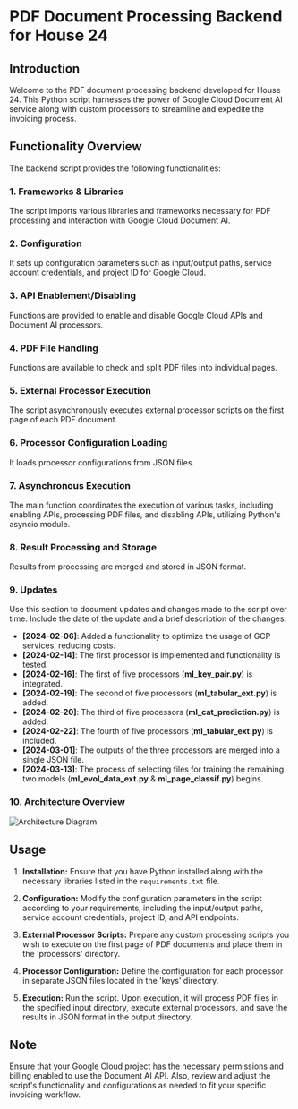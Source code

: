 # PDF Document Processing Backend for House 24

## Introduction
Welcome to the PDF document processing backend developed for House 24. This Python script harnesses the power of Google Cloud Document AI service along with custom processors to streamline and expedite the invoicing process.

## Functionality Overview
The backend script provides the following functionalities:

### 1. Frameworks & Libraries
The script imports various libraries and frameworks necessary for PDF processing and interaction with Google Cloud Document AI.

### 2. Configuration
It sets up configuration parameters such as input/output paths, service account credentials, and project ID for Google Cloud.

### 3. API Enablement/Disabling
Functions are provided to enable and disable Google Cloud APIs and Document AI processors.

### 4. PDF File Handling
Functions are available to check and split PDF files into individual pages.

### 5. External Processor Execution
The script asynchronously executes external processor scripts on the first page of each PDF document.

### 6. Processor Configuration Loading
It loads processor configurations from JSON files.

### 7. Asynchronous Execution
The main function coordinates the execution of various tasks, including enabling APIs, processing PDF files, and disabling APIs, utilizing Python's asyncio module.

### 8. Result Processing and Storage
Results from processing are merged and stored in JSON format.

### 9. Updates
Use this section to document updates and changes made to the script over time. Include the date of the update and a brief description of the changes.

- **[2024-02-06]**: Added a functionality to optimize the usage of GCP services, reducing costs.
- **[2024-02-14]**: The first processor is implemented and functionality is tested.
- **[2024-02-16]**: The first of five processors (**ml_key_pair.py**) is integrated.
- **[2024-02-19]**: The second of five processors (**ml_tabular_ext.py**) is added.
- **[2024-02-20]**: The third of five processors (**ml_cat_prediction.py**) is added.
- **[2024-02-22]**: The fourth of five processors (**ml_tabular_ext.py**) is included.
- **[2024-03-01]**: The outputs of the three processors are merged into a single JSON file.
- **[2024-03-13]**: The process of selecting files for training the remaining two models (**ml_evol_data_ext.py** & **ml_page_classif.py**) begins.


### 10. Architecture Overview
![Architecture Diagram](architecture_diagram.png)

## Usage
1. **Installation:** Ensure that you have Python installed along with the necessary libraries listed in the `requirements.txt` file.

2. **Configuration:** Modify the configuration parameters in the script according to your requirements, including the input/output paths, service account credentials, project ID, and API endpoints.

3. **External Processor Scripts:** Prepare any custom processing scripts you wish to execute on the first page of PDF documents and place them in the 'processors' directory.

4. **Processor Configuration:** Define the configuration for each processor in separate JSON files located in the 'keys' directory.

5. **Execution:** Run the script. Upon execution, it will process PDF files in the specified input directory, execute external processors, and save the results in JSON format in the output directory.

## Note
Ensure that your Google Cloud project has the necessary permissions and billing enabled to use the Document AI API. Also, review and adjust the script's functionality and configurations as needed to fit your specific invoicing workflow.
